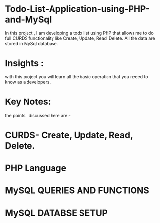 # Todo-List-Application-using-PHP-and-MySql
In this project , I am developing a todo list using PHP that allows me to do full CURDS functionality like Create, Update, Read, Delete.
All the data are stored in MySql database.
# Insights :
 with this project you will learn all the basic operation that you neeed to know as a developers. 
 # Key Notes: 
  the points I discussed here are:-
 # CURDS- Create, Update, Read, Delete.
 # PHP Language
 # MySQL QUERIES AND FUNCTIONS
 # MySQL DATABSE SETUP
